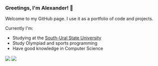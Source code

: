 
### Greetings, I'm Alexander! 👋

Welcome to my GitHub page. I use it as a portfolio of code and projects.


Currently I'm:
- Studying at the [South-Ural State University](https://www.susu.ru/)
- Study Olympiad and sports programming
- Have good knowledge in Computer Science

<a>
    <img align="center" src="https://github-readme-stats.vercel.app/api?username=MrSago&custom_title=MrSago's+GitHub+Stats&hide=stars&include_all_commits=true&count_private=true&show_icons=true&theme=jolly">
</a>

<a>
    <img align="center" src="https://github-readme-stats.vercel.app/api/top-langs/?username=MrSago&theme=jolly&layout=compact&langs_count=6&hide=html,pascal,lua,xbase,fortran,visual+basic,makefile,css">
</a>

